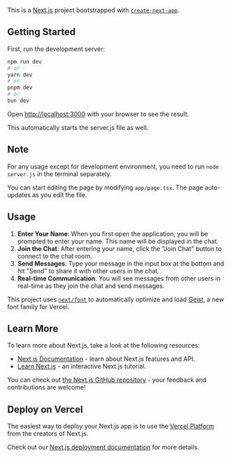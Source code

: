 This is a [Next.js](https://nextjs.org) project bootstrapped with [`create-next-app`](https://nextjs.org/docs/app/api-reference/cli/create-next-app).

## Getting Started

First, run the development server:

```bash
npm run dev
# or
yarn dev
# or
pnpm dev
# or
bun dev
```

Open [http://localhost:3000](http://localhost:3000) with your browser to see the result.

This automatically starts the server.js file as well.

## Note

For any usage except for development environment, you need to run `node server.js` in the terminal separately.

You can start editing the page by modifying `app/page.tsx`. The page auto-updates as you edit the file.

## Usage

1. **Enter Your Name**: When you first open the application, you will be prompted to enter your name. This name will be displayed in the chat.
2. **Join the Chat**: After entering your name, click the "Join Chat" button to connect to the chat room.
3. **Send Messages**: Type your message in the input box at the bottom and hit "Send" to share it with other users in the chat.
4. **Real-time Communication**: You will see messages from other users in real-time as they join the chat and send messages.

This project uses [`next/font`](https://nextjs.org/docs/app/building-your-application/optimizing/fonts) to automatically optimize and load [Geist](https://vercel.com/font), a new font family for Vercel.

## Learn More

To learn more about Next.js, take a look at the following resources:

- [Next.js Documentation](https://nextjs.org/docs) - learn about Next.js features and API.
- [Learn Next.js](https://nextjs.org/learn) - an interactive Next.js tutorial.

You can check out [the Next.js GitHub repository](https://github.com/vercel/next.js) - your feedback and contributions are welcome!

## Deploy on Vercel

The easiest way to deploy your Next.js app is to use the [Vercel Platform](https://vercel.com/new?utm_medium=default-template&filter=next.js&utm_source=create-next-app&utm_campaign=create-next-app-readme) from the creators of Next.js.

Check out our [Next.js deployment documentation](https://nextjs.org/docs/app/building-your-application/deploying) for more details.

